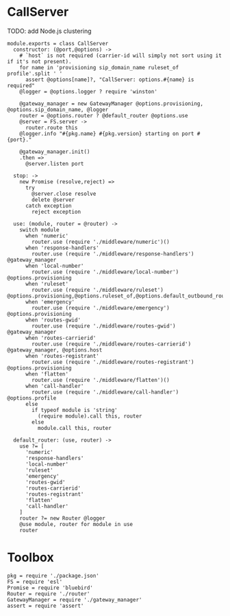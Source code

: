 CallServer
==========

TODO: add Node.js clustering

    module.exports = class CallServer
      constructor: (@port,@options) ->
        # `host` is not required (carrier-id will simply not sort using it if it's not present).
        for name in 'provisioning sip_domain_name ruleset_of profile'.split ' '
          assert @options[name]?, "CallServer: options.#{name} is required"
        @logger = @options.logger ? require 'winston'

        @gateway_manager = new GatewayManager @options.provisioning, @options.sip_domain_name, @logger
        router = @options.router ? @default_router @options.use
        @server = FS.server ->
          router.route this
        @logger.info "#{pkg.name} #{pkg.version} starting on port #{port}."

        @gateway_manager.init()
        .then =>
          @server.listen port

      stop: ->
        new Promise (resolve,reject) =>
          try
            @server.close resolve
            delete @server
          catch exception
            reject exception

      use: (module, router = @router) ->
        switch module
          when 'numeric'
            router.use (require './middleware/numeric')()
          when 'response-handlers'
            router.use (require './middleware/response-handlers') @gateway_manager
          when 'local-number'
            router.use (require './middleware/local-number') @options.provisioning
          when 'ruleset'
            router.use (require './middleware/ruleset') @options.provisioning,@options.ruleset_of,@options.default_outbound_route
          when 'emergency'
            router.use (require './middleware/emergency') @options.provisioning
          when 'routes-gwid'
            router.use (require './middleware/routes-gwid') @gateway_manager
          when 'routes-carrierid'
            router.use (require './middleware/routes-carrierid') @gateway_manager, @options.host
          when 'routes-registrant'
            router.use (require './middleware/routes-registrant') @options.provisioning
          when 'flatten'
            router.use (require './middleware/flatten')()
          when 'call-handler'
            router.use (require './middleware/call-handler') @options.profile
          else
            if typeof module is 'string'
              (require module).call this, router
            else
              module.call this, router

      default_router: (use, router) ->
        use ?= [
          'numeric'
          'response-handlers'
          'local-number'
          'ruleset'
          'emergency'
          'routes-gwid'
          'routes-carrierid'
          'routes-registrant'
          'flatten'
          'call-handler'
        ]
        router ?= new Router @logger
        @use module, router for module in use
        router

Toolbox
=======

    pkg = require './package.json'
    FS = require 'esl'
    Promise = require 'bluebird'
    Router = require './router'
    GatewayManager = require './gateway_manager'
    assert = require 'assert'
